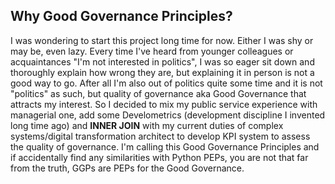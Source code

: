 <h2>Why Good Governance Principles?</h2>

I was wondering to start this project long time for now. Either I was shy or may be, even lazy. Every time I've heard from younger colleagues or acquaintances "I'm not interested in politics", I was so eager sit down and thoroughly explain how wrong they are, but explaining it in person is not a good way to go.
After all I'm also out of politics quite some time and it is not "politics" as such, but quality of governance aka Good Governance that attracts my interest. So I decided to mix my public service experience with managerial one, add some Develometrics (development discipline I invented long time ago) and **INNER JOIN** with my current duties of complex systems/digital transformation architect to develop KPI system to assess the quality of governance. I'm calling this Good Governance Principles and if accidentally find any similarities with Python PEPs, you are not that far from the truth, GGPs are PEPs for the Good Governance. 
